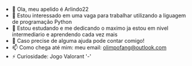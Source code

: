 - 👋 Ola, meu apelido é Arlindo22
- 👀 Estou interessado em uma vaga para trabalhar utilizando a liguagem de programação Python
- 🌱 Estou estudando e me dedicando o maximo ja estou em nivel intermediario e aprendendo cada vez mais
- 💞️ Caso precise de alguma ajuda pode contar comigo!
- 📫 Como chega até mim: meu email: olimpofang@outlook.com
- ⚡ Curiosidade: Jogo Valorant '-'



